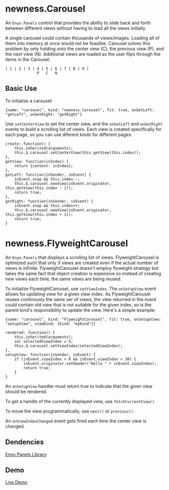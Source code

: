 newness.Carousel
===========================


An `Enyo.Panels` control that provides the ability to slide back and forth between different views without having to load all the views initially.

A single carousel could contain thousands of views/images.  Loading all of them into memory at once would not be feasible.
Carousel solves this problem by only holding onto the center view (C), the previous view (P), and the next view (N).
Additional views are loaded as the user flips through the items in the Carousel.

	| 1 | 2 | 3 | 4 | 5 | 6 | 7 | 8 | 9 |
	              P   C   N


Basic Use
---------

To initialize a carousel:

	{name: "carousel", kind: "newness.Carousel", fit: true, onGetLeft: "getLeft", onGetRight: "getRight"}

Use `setCenterView` to set the center view, and the `onGetLeft` and `onGetRight` events to build a scrolling list of views.
Each view is created specifically for each page, so you can use diferent kinds for different pages.

	create: function() {
		this.inherited(arguments);
		this.$.carousel.setCenterView(this.getView(this.index));
	},
	getView: function(inIndex) {
		return {content: inIndex};
	},
	getLeft: function(inSender, inEvent) {
		inEvent.snap && this.index--;
		this.$.carousel.newView(inEvent.originator, this.getView(this.index - 1));
		return true;
	},
	getRight: function(inSender, inEvent) {
		inEvent.snap && this.index++;
		this.$.carousel.newView(inEvent.originator, this.getView(this.index + 1));
		return true;
	}




newness.FlyweightCarousel
===========================


An `Enyo.Panels` that displays a scrolling list of views.  FlyweightCarousel is optimized such that only
3 views are created even if the actual number of views is infinite.  FlyweightCarousel doesn't employ
flyweight strategy but takes the same fact that object creation is expensive so instead
of creating new views each time, the same views are being reused.

To initialize FlyweightCarousel, use `setViewIndex`.  The `onSetupView` event
allows for updating view for a given view index. As FlyweightCarousel reuses continously the same ser of views,
the view returned in the event could contain old view that is not suitable for the given index, so is the parent kind's
responsiblitiy to update the view.  Here's a simple example:
  
	{name: "carousel", kind: "FlyweightCarousel", fit: true, onSetupView: "setupView", viewKind: {kind: "myKind"}}

	rendered: function() {
		this.inherited(arguments);
		var selectedViewIndex = 5;
		this.$.carousel.setViewIndex(selectedViewIndex);
	},
	setupView: function(inSender, inEvent) {
		if (inEvent.viewIndex > 0 && inEvent.viewIndex < 30) {
			inEvent.originator.setHeader("Hello " + inEvent.viewIndex);
			return true;
		}
	}
	
An `onSetupView` handler must return true to indicate that the given view should be rendered.

To get a handle of the currently displayed view, use `fetchCurrentView()`.

To move the view programmatically, use `next()` or `previous()`.

An `onViewIndexChanged` event gets fired each time the center view is changed.

Dendencies
----------
[Enyo Panels Library](https://github.com/enyojs/layout/tree/master/panels)

Demo
----

[Live Demo](http://www.newnessdevelopments.com/demos/Carousels/)
